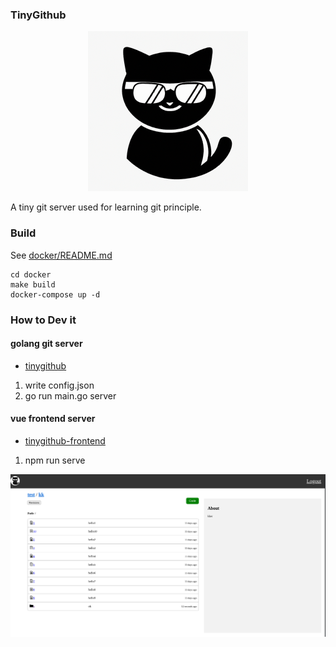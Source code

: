 ### TinyGithub

<div style="text-align:center;">
  <img src="resource/logo.png" alt="Logo" width="256" height="256">
</div>

A tiny git server used for learning git principle.

### Build

See [docker/README.md](docker/README.md)
```shell
cd docker
make build
docker-compose up -d
```

### How to Dev it

#### golang git server
- [tinygithub](https://github.com/adlternative/tinygithub)

1. write config.json
2. go run main.go server

#### vue frontend server
- [tinygithub-frontend](https://github.com/adlternative/tinygithub-frontend)

1. npm run serve

![resource/example.png](resource/example.png)